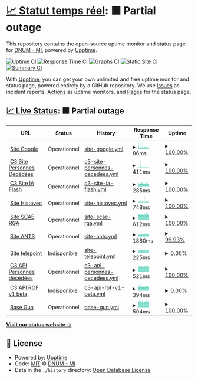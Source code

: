 # [📈 Statut temps réel](https://dnum-mi.github.io/stats-sites-api): <!--live status--> **🟧 Partial outage**

This repository contains the open-source uptime monitor and status page for [DNUM - MI](https://www.interieur.gouv.fr), powered by [Upptime](https://github.com/upptime/upptime).

[![Uptime CI](https://github.com/dnum-mi/stats-sites-api/workflows/Uptime%20CI/badge.svg)](https://github.com/dnum-mi/stats-sites-api/actions?query=workflow%3A%22Uptime+CI%22)
[![Response Time CI](https://github.com/dnum-mi/stats-sites-api/workflows/Response%20Time%20CI/badge.svg)](https://github.com/dnum-mi/stats-sites-api/actions?query=workflow%3A%22Response+Time+CI%22)
[![Graphs CI](https://github.com/dnum-mi/stats-sites-api/workflows/Graphs%20CI/badge.svg)](https://github.com/dnum-mi/stats-sites-api/actions?query=workflow%3A%22Graphs+CI%22)
[![Static Site CI](https://github.com/dnum-mi/stats-sites-api/workflows/Static%20Site%20CI/badge.svg)](https://github.com/dnum-mi/stats-sites-api/actions?query=workflow%3A%22Static+Site+CI%22)
[![Summary CI](https://github.com/dnum-mi/stats-sites-api/workflows/Summary%20CI/badge.svg)](https://github.com/dnum-mi/stats-sites-api/actions?query=workflow%3A%22Summary+CI%22)

With [Upptime](https://upptime.js.org), you can get your own unlimited and free uptime monitor and status page, powered entirely by a GitHub repository. We use [Issues](https://github.com/dnum-mi/stats-sites-api/issues) as incident reports, [Actions](https://github.com/dnum-mi/stats-sites-api/actions) as uptime monitors, and [Pages](https://dnum-mi.github.io/stats-sites-api) for the status page.

## [📈 Live Status](https://demo.upptime.js.org): <!--live status--> **🟧 Partial outage**

<!--start: status pages-->
<!-- This summary is generated by Upptime (https://github.com/upptime/upptime) -->
<!-- Do not edit this manually, your changes will be overwritten -->
<!-- prettier-ignore -->
| URL | Status | History | Response Time | Uptime |
| --- | ------ | ------- | ------------- | ------ |
| <img alt="" src="https://icons.duckduckgo.com/ip3/www.google.com.ico" height="13"> [Site Google](https://www.google.com) | Opérationnel | [site-google.yml](https://github.com/dnum-mi/stats-sites-api/commits/HEAD/history/site-google.yml) | <details><summary><img alt="Response time graph" src="./graphs/site-google/response-time-week.png" height="20"> 86ms</summary><br><a href="https://dnum-mi.github.io/stats-sites-api/history/site-google"><img alt="Response time 102" src="https://img.shields.io/endpoint?url=https%3A%2F%2Fraw.githubusercontent.com%2Fdnum-mi%2Fstats-sites-api%2FHEAD%2Fapi%2Fsite-google%2Fresponse-time.json"></a><br><a href="https://dnum-mi.github.io/stats-sites-api/history/site-google"><img alt="24-hour response time 75" src="https://img.shields.io/endpoint?url=https%3A%2F%2Fraw.githubusercontent.com%2Fdnum-mi%2Fstats-sites-api%2FHEAD%2Fapi%2Fsite-google%2Fresponse-time-day.json"></a><br><a href="https://dnum-mi.github.io/stats-sites-api/history/site-google"><img alt="7-day response time 86" src="https://img.shields.io/endpoint?url=https%3A%2F%2Fraw.githubusercontent.com%2Fdnum-mi%2Fstats-sites-api%2FHEAD%2Fapi%2Fsite-google%2Fresponse-time-week.json"></a><br><a href="https://dnum-mi.github.io/stats-sites-api/history/site-google"><img alt="30-day response time 86" src="https://img.shields.io/endpoint?url=https%3A%2F%2Fraw.githubusercontent.com%2Fdnum-mi%2Fstats-sites-api%2FHEAD%2Fapi%2Fsite-google%2Fresponse-time-month.json"></a><br><a href="https://dnum-mi.github.io/stats-sites-api/history/site-google"><img alt="1-year response time 102" src="https://img.shields.io/endpoint?url=https%3A%2F%2Fraw.githubusercontent.com%2Fdnum-mi%2Fstats-sites-api%2FHEAD%2Fapi%2Fsite-google%2Fresponse-time-year.json"></a></details> | <details><summary><a href="https://dnum-mi.github.io/stats-sites-api/history/site-google">100.00%</a></summary><a href="https://dnum-mi.github.io/stats-sites-api/history/site-google"><img alt="All-time uptime 99.99%" src="https://img.shields.io/endpoint?url=https%3A%2F%2Fraw.githubusercontent.com%2Fdnum-mi%2Fstats-sites-api%2FHEAD%2Fapi%2Fsite-google%2Fuptime.json"></a><br><a href="https://dnum-mi.github.io/stats-sites-api/history/site-google"><img alt="24-hour uptime 100.00%" src="https://img.shields.io/endpoint?url=https%3A%2F%2Fraw.githubusercontent.com%2Fdnum-mi%2Fstats-sites-api%2FHEAD%2Fapi%2Fsite-google%2Fuptime-day.json"></a><br><a href="https://dnum-mi.github.io/stats-sites-api/history/site-google"><img alt="7-day uptime 100.00%" src="https://img.shields.io/endpoint?url=https%3A%2F%2Fraw.githubusercontent.com%2Fdnum-mi%2Fstats-sites-api%2FHEAD%2Fapi%2Fsite-google%2Fuptime-week.json"></a><br><a href="https://dnum-mi.github.io/stats-sites-api/history/site-google"><img alt="30-day uptime 100.00%" src="https://img.shields.io/endpoint?url=https%3A%2F%2Fraw.githubusercontent.com%2Fdnum-mi%2Fstats-sites-api%2FHEAD%2Fapi%2Fsite-google%2Fuptime-month.json"></a><br><a href="https://dnum-mi.github.io/stats-sites-api/history/site-google"><img alt="1-year uptime 99.99%" src="https://img.shields.io/endpoint?url=https%3A%2F%2Fraw.githubusercontent.com%2Fdnum-mi%2Fstats-sites-api%2FHEAD%2Fapi%2Fsite-google%2Fuptime-year.json"></a></details>
| <img alt="" src="https://avatars.githubusercontent.com/u/32673019?s=200&v=4" height="13"> [C3 Site Personnes Décédées](https://deces.matchid.io/search?q=pompidou+georges) | Opérationnel | [c3-site-personnes-decedees.yml](https://github.com/dnum-mi/stats-sites-api/commits/HEAD/history/c3-site-personnes-decedees.yml) | <details><summary><img alt="Response time graph" src="./graphs/c3-site-personnes-decedees/response-time-week.png" height="20"> 411ms</summary><br><a href="https://dnum-mi.github.io/stats-sites-api/history/c3-site-personnes-decedees"><img alt="Response time 325" src="https://img.shields.io/endpoint?url=https%3A%2F%2Fraw.githubusercontent.com%2Fdnum-mi%2Fstats-sites-api%2FHEAD%2Fapi%2Fc3-site-personnes-decedees%2Fresponse-time.json"></a><br><a href="https://dnum-mi.github.io/stats-sites-api/history/c3-site-personnes-decedees"><img alt="24-hour response time 313" src="https://img.shields.io/endpoint?url=https%3A%2F%2Fraw.githubusercontent.com%2Fdnum-mi%2Fstats-sites-api%2FHEAD%2Fapi%2Fc3-site-personnes-decedees%2Fresponse-time-day.json"></a><br><a href="https://dnum-mi.github.io/stats-sites-api/history/c3-site-personnes-decedees"><img alt="7-day response time 411" src="https://img.shields.io/endpoint?url=https%3A%2F%2Fraw.githubusercontent.com%2Fdnum-mi%2Fstats-sites-api%2FHEAD%2Fapi%2Fc3-site-personnes-decedees%2Fresponse-time-week.json"></a><br><a href="https://dnum-mi.github.io/stats-sites-api/history/c3-site-personnes-decedees"><img alt="30-day response time 357" src="https://img.shields.io/endpoint?url=https%3A%2F%2Fraw.githubusercontent.com%2Fdnum-mi%2Fstats-sites-api%2FHEAD%2Fapi%2Fc3-site-personnes-decedees%2Fresponse-time-month.json"></a><br><a href="https://dnum-mi.github.io/stats-sites-api/history/c3-site-personnes-decedees"><img alt="1-year response time 326" src="https://img.shields.io/endpoint?url=https%3A%2F%2Fraw.githubusercontent.com%2Fdnum-mi%2Fstats-sites-api%2FHEAD%2Fapi%2Fc3-site-personnes-decedees%2Fresponse-time-year.json"></a></details> | <details><summary><a href="https://dnum-mi.github.io/stats-sites-api/history/c3-site-personnes-decedees">100.00%</a></summary><a href="https://dnum-mi.github.io/stats-sites-api/history/c3-site-personnes-decedees"><img alt="All-time uptime 93.24%" src="https://img.shields.io/endpoint?url=https%3A%2F%2Fraw.githubusercontent.com%2Fdnum-mi%2Fstats-sites-api%2FHEAD%2Fapi%2Fc3-site-personnes-decedees%2Fuptime.json"></a><br><a href="https://dnum-mi.github.io/stats-sites-api/history/c3-site-personnes-decedees"><img alt="24-hour uptime 100.00%" src="https://img.shields.io/endpoint?url=https%3A%2F%2Fraw.githubusercontent.com%2Fdnum-mi%2Fstats-sites-api%2FHEAD%2Fapi%2Fc3-site-personnes-decedees%2Fuptime-day.json"></a><br><a href="https://dnum-mi.github.io/stats-sites-api/history/c3-site-personnes-decedees"><img alt="7-day uptime 100.00%" src="https://img.shields.io/endpoint?url=https%3A%2F%2Fraw.githubusercontent.com%2Fdnum-mi%2Fstats-sites-api%2FHEAD%2Fapi%2Fc3-site-personnes-decedees%2Fuptime-week.json"></a><br><a href="https://dnum-mi.github.io/stats-sites-api/history/c3-site-personnes-decedees"><img alt="30-day uptime 100.00%" src="https://img.shields.io/endpoint?url=https%3A%2F%2Fraw.githubusercontent.com%2Fdnum-mi%2Fstats-sites-api%2FHEAD%2Fapi%2Fc3-site-personnes-decedees%2Fuptime-month.json"></a><br><a href="https://dnum-mi.github.io/stats-sites-api/history/c3-site-personnes-decedees"><img alt="1-year uptime 89.63%" src="https://img.shields.io/endpoint?url=https%3A%2F%2Fraw.githubusercontent.com%2Fdnum-mi%2Fstats-sites-api%2FHEAD%2Fapi%2Fc3-site-personnes-decedees%2Fuptime-year.json"></a></details>
| <img alt="" src="https://icons.duckduckgo.com/ip3/iaflash.fr.ico" height="13"> [C3 Site IA Flash](https://iaflash.fr/) | Opérationnel | [c3-site-ia-flash.yml](https://github.com/dnum-mi/stats-sites-api/commits/HEAD/history/c3-site-ia-flash.yml) | <details><summary><img alt="Response time graph" src="./graphs/c3-site-ia-flash/response-time-week.png" height="20"> 285ms</summary><br><a href="https://dnum-mi.github.io/stats-sites-api/history/c3-site-ia-flash"><img alt="Response time 309" src="https://img.shields.io/endpoint?url=https%3A%2F%2Fraw.githubusercontent.com%2Fdnum-mi%2Fstats-sites-api%2FHEAD%2Fapi%2Fc3-site-ia-flash%2Fresponse-time.json"></a><br><a href="https://dnum-mi.github.io/stats-sites-api/history/c3-site-ia-flash"><img alt="24-hour response time 278" src="https://img.shields.io/endpoint?url=https%3A%2F%2Fraw.githubusercontent.com%2Fdnum-mi%2Fstats-sites-api%2FHEAD%2Fapi%2Fc3-site-ia-flash%2Fresponse-time-day.json"></a><br><a href="https://dnum-mi.github.io/stats-sites-api/history/c3-site-ia-flash"><img alt="7-day response time 285" src="https://img.shields.io/endpoint?url=https%3A%2F%2Fraw.githubusercontent.com%2Fdnum-mi%2Fstats-sites-api%2FHEAD%2Fapi%2Fc3-site-ia-flash%2Fresponse-time-week.json"></a><br><a href="https://dnum-mi.github.io/stats-sites-api/history/c3-site-ia-flash"><img alt="30-day response time 306" src="https://img.shields.io/endpoint?url=https%3A%2F%2Fraw.githubusercontent.com%2Fdnum-mi%2Fstats-sites-api%2FHEAD%2Fapi%2Fc3-site-ia-flash%2Fresponse-time-month.json"></a><br><a href="https://dnum-mi.github.io/stats-sites-api/history/c3-site-ia-flash"><img alt="1-year response time 309" src="https://img.shields.io/endpoint?url=https%3A%2F%2Fraw.githubusercontent.com%2Fdnum-mi%2Fstats-sites-api%2FHEAD%2Fapi%2Fc3-site-ia-flash%2Fresponse-time-year.json"></a></details> | <details><summary><a href="https://dnum-mi.github.io/stats-sites-api/history/c3-site-ia-flash">100.00%</a></summary><a href="https://dnum-mi.github.io/stats-sites-api/history/c3-site-ia-flash"><img alt="All-time uptime 99.99%" src="https://img.shields.io/endpoint?url=https%3A%2F%2Fraw.githubusercontent.com%2Fdnum-mi%2Fstats-sites-api%2FHEAD%2Fapi%2Fc3-site-ia-flash%2Fuptime.json"></a><br><a href="https://dnum-mi.github.io/stats-sites-api/history/c3-site-ia-flash"><img alt="24-hour uptime 100.00%" src="https://img.shields.io/endpoint?url=https%3A%2F%2Fraw.githubusercontent.com%2Fdnum-mi%2Fstats-sites-api%2FHEAD%2Fapi%2Fc3-site-ia-flash%2Fuptime-day.json"></a><br><a href="https://dnum-mi.github.io/stats-sites-api/history/c3-site-ia-flash"><img alt="7-day uptime 100.00%" src="https://img.shields.io/endpoint?url=https%3A%2F%2Fraw.githubusercontent.com%2Fdnum-mi%2Fstats-sites-api%2FHEAD%2Fapi%2Fc3-site-ia-flash%2Fuptime-week.json"></a><br><a href="https://dnum-mi.github.io/stats-sites-api/history/c3-site-ia-flash"><img alt="30-day uptime 100.00%" src="https://img.shields.io/endpoint?url=https%3A%2F%2Fraw.githubusercontent.com%2Fdnum-mi%2Fstats-sites-api%2FHEAD%2Fapi%2Fc3-site-ia-flash%2Fuptime-month.json"></a><br><a href="https://dnum-mi.github.io/stats-sites-api/history/c3-site-ia-flash"><img alt="1-year uptime 100.00%" src="https://img.shields.io/endpoint?url=https%3A%2F%2Fraw.githubusercontent.com%2Fdnum-mi%2Fstats-sites-api%2FHEAD%2Fapi%2Fc3-site-ia-flash%2Fuptime-year.json"></a></details>
| <img alt="" src="https://icons.duckduckgo.com/ip3/histovec.interieur.gouv.fr.ico" height="13"> [Site Histovec](https://histovec.interieur.gouv.fr/histovec) | Opérationnel | [site-histovec.yml](https://github.com/dnum-mi/stats-sites-api/commits/HEAD/history/site-histovec.yml) | <details><summary><img alt="Response time graph" src="./graphs/site-histovec/response-time-week.png" height="20"> 748ms</summary><br><a href="https://dnum-mi.github.io/stats-sites-api/history/site-histovec"><img alt="Response time 802" src="https://img.shields.io/endpoint?url=https%3A%2F%2Fraw.githubusercontent.com%2Fdnum-mi%2Fstats-sites-api%2FHEAD%2Fapi%2Fsite-histovec%2Fresponse-time.json"></a><br><a href="https://dnum-mi.github.io/stats-sites-api/history/site-histovec"><img alt="24-hour response time 713" src="https://img.shields.io/endpoint?url=https%3A%2F%2Fraw.githubusercontent.com%2Fdnum-mi%2Fstats-sites-api%2FHEAD%2Fapi%2Fsite-histovec%2Fresponse-time-day.json"></a><br><a href="https://dnum-mi.github.io/stats-sites-api/history/site-histovec"><img alt="7-day response time 748" src="https://img.shields.io/endpoint?url=https%3A%2F%2Fraw.githubusercontent.com%2Fdnum-mi%2Fstats-sites-api%2FHEAD%2Fapi%2Fsite-histovec%2Fresponse-time-week.json"></a><br><a href="https://dnum-mi.github.io/stats-sites-api/history/site-histovec"><img alt="30-day response time 782" src="https://img.shields.io/endpoint?url=https%3A%2F%2Fraw.githubusercontent.com%2Fdnum-mi%2Fstats-sites-api%2FHEAD%2Fapi%2Fsite-histovec%2Fresponse-time-month.json"></a><br><a href="https://dnum-mi.github.io/stats-sites-api/history/site-histovec"><img alt="1-year response time 803" src="https://img.shields.io/endpoint?url=https%3A%2F%2Fraw.githubusercontent.com%2Fdnum-mi%2Fstats-sites-api%2FHEAD%2Fapi%2Fsite-histovec%2Fresponse-time-year.json"></a></details> | <details><summary><a href="https://dnum-mi.github.io/stats-sites-api/history/site-histovec">100.00%</a></summary><a href="https://dnum-mi.github.io/stats-sites-api/history/site-histovec"><img alt="All-time uptime 99.62%" src="https://img.shields.io/endpoint?url=https%3A%2F%2Fraw.githubusercontent.com%2Fdnum-mi%2Fstats-sites-api%2FHEAD%2Fapi%2Fsite-histovec%2Fuptime.json"></a><br><a href="https://dnum-mi.github.io/stats-sites-api/history/site-histovec"><img alt="24-hour uptime 100.00%" src="https://img.shields.io/endpoint?url=https%3A%2F%2Fraw.githubusercontent.com%2Fdnum-mi%2Fstats-sites-api%2FHEAD%2Fapi%2Fsite-histovec%2Fuptime-day.json"></a><br><a href="https://dnum-mi.github.io/stats-sites-api/history/site-histovec"><img alt="7-day uptime 100.00%" src="https://img.shields.io/endpoint?url=https%3A%2F%2Fraw.githubusercontent.com%2Fdnum-mi%2Fstats-sites-api%2FHEAD%2Fapi%2Fsite-histovec%2Fuptime-week.json"></a><br><a href="https://dnum-mi.github.io/stats-sites-api/history/site-histovec"><img alt="30-day uptime 99.63%" src="https://img.shields.io/endpoint?url=https%3A%2F%2Fraw.githubusercontent.com%2Fdnum-mi%2Fstats-sites-api%2FHEAD%2Fapi%2Fsite-histovec%2Fuptime-month.json"></a><br><a href="https://dnum-mi.github.io/stats-sites-api/history/site-histovec"><img alt="1-year uptime 99.15%" src="https://img.shields.io/endpoint?url=https%3A%2F%2Fraw.githubusercontent.com%2Fdnum-mi%2Fstats-sites-api%2FHEAD%2Fapi%2Fsite-histovec%2Fuptime-year.json"></a></details>
| <img alt="" src="https://icons.duckduckgo.com/ip3/www.sca-rga.interieur.gouv.fr.ico" height="13"> [Site SCAE RGA](https://www.sca-rga.interieur.gouv.fr/) | Opérationnel | [site-scae-rga.yml](https://github.com/dnum-mi/stats-sites-api/commits/HEAD/history/site-scae-rga.yml) | <details><summary><img alt="Response time graph" src="./graphs/site-scae-rga/response-time-week.png" height="20"> 612ms</summary><br><a href="https://dnum-mi.github.io/stats-sites-api/history/site-scae-rga"><img alt="Response time 643" src="https://img.shields.io/endpoint?url=https%3A%2F%2Fraw.githubusercontent.com%2Fdnum-mi%2Fstats-sites-api%2FHEAD%2Fapi%2Fsite-scae-rga%2Fresponse-time.json"></a><br><a href="https://dnum-mi.github.io/stats-sites-api/history/site-scae-rga"><img alt="24-hour response time 625" src="https://img.shields.io/endpoint?url=https%3A%2F%2Fraw.githubusercontent.com%2Fdnum-mi%2Fstats-sites-api%2FHEAD%2Fapi%2Fsite-scae-rga%2Fresponse-time-day.json"></a><br><a href="https://dnum-mi.github.io/stats-sites-api/history/site-scae-rga"><img alt="7-day response time 612" src="https://img.shields.io/endpoint?url=https%3A%2F%2Fraw.githubusercontent.com%2Fdnum-mi%2Fstats-sites-api%2FHEAD%2Fapi%2Fsite-scae-rga%2Fresponse-time-week.json"></a><br><a href="https://dnum-mi.github.io/stats-sites-api/history/site-scae-rga"><img alt="30-day response time 622" src="https://img.shields.io/endpoint?url=https%3A%2F%2Fraw.githubusercontent.com%2Fdnum-mi%2Fstats-sites-api%2FHEAD%2Fapi%2Fsite-scae-rga%2Fresponse-time-month.json"></a><br><a href="https://dnum-mi.github.io/stats-sites-api/history/site-scae-rga"><img alt="1-year response time 643" src="https://img.shields.io/endpoint?url=https%3A%2F%2Fraw.githubusercontent.com%2Fdnum-mi%2Fstats-sites-api%2FHEAD%2Fapi%2Fsite-scae-rga%2Fresponse-time-year.json"></a></details> | <details><summary><a href="https://dnum-mi.github.io/stats-sites-api/history/site-scae-rga">100.00%</a></summary><a href="https://dnum-mi.github.io/stats-sites-api/history/site-scae-rga"><img alt="All-time uptime 99.63%" src="https://img.shields.io/endpoint?url=https%3A%2F%2Fraw.githubusercontent.com%2Fdnum-mi%2Fstats-sites-api%2FHEAD%2Fapi%2Fsite-scae-rga%2Fuptime.json"></a><br><a href="https://dnum-mi.github.io/stats-sites-api/history/site-scae-rga"><img alt="24-hour uptime 100.00%" src="https://img.shields.io/endpoint?url=https%3A%2F%2Fraw.githubusercontent.com%2Fdnum-mi%2Fstats-sites-api%2FHEAD%2Fapi%2Fsite-scae-rga%2Fuptime-day.json"></a><br><a href="https://dnum-mi.github.io/stats-sites-api/history/site-scae-rga"><img alt="7-day uptime 100.00%" src="https://img.shields.io/endpoint?url=https%3A%2F%2Fraw.githubusercontent.com%2Fdnum-mi%2Fstats-sites-api%2FHEAD%2Fapi%2Fsite-scae-rga%2Fuptime-week.json"></a><br><a href="https://dnum-mi.github.io/stats-sites-api/history/site-scae-rga"><img alt="30-day uptime 99.77%" src="https://img.shields.io/endpoint?url=https%3A%2F%2Fraw.githubusercontent.com%2Fdnum-mi%2Fstats-sites-api%2FHEAD%2Fapi%2Fsite-scae-rga%2Fuptime-month.json"></a><br><a href="https://dnum-mi.github.io/stats-sites-api/history/site-scae-rga"><img alt="1-year uptime 99.19%" src="https://img.shields.io/endpoint?url=https%3A%2F%2Fraw.githubusercontent.com%2Fdnum-mi%2Fstats-sites-api%2FHEAD%2Fapi%2Fsite-scae-rga%2Fuptime-year.json"></a></details>
| <img alt="" src="https://ants.gouv.fr/logo-republique-francaise.svg" height="13"> [Site ANTS](https://ants.gouv.fr) | Opérationnel | [site-ants.yml](https://github.com/dnum-mi/stats-sites-api/commits/HEAD/history/site-ants.yml) | <details><summary><img alt="Response time graph" src="./graphs/site-ants/response-time-week.png" height="20"> 1880ms</summary><br><a href="https://dnum-mi.github.io/stats-sites-api/history/site-ants"><img alt="Response time 1840" src="https://img.shields.io/endpoint?url=https%3A%2F%2Fraw.githubusercontent.com%2Fdnum-mi%2Fstats-sites-api%2FHEAD%2Fapi%2Fsite-ants%2Fresponse-time.json"></a><br><a href="https://dnum-mi.github.io/stats-sites-api/history/site-ants"><img alt="24-hour response time 1991" src="https://img.shields.io/endpoint?url=https%3A%2F%2Fraw.githubusercontent.com%2Fdnum-mi%2Fstats-sites-api%2FHEAD%2Fapi%2Fsite-ants%2Fresponse-time-day.json"></a><br><a href="https://dnum-mi.github.io/stats-sites-api/history/site-ants"><img alt="7-day response time 1880" src="https://img.shields.io/endpoint?url=https%3A%2F%2Fraw.githubusercontent.com%2Fdnum-mi%2Fstats-sites-api%2FHEAD%2Fapi%2Fsite-ants%2Fresponse-time-week.json"></a><br><a href="https://dnum-mi.github.io/stats-sites-api/history/site-ants"><img alt="30-day response time 1660" src="https://img.shields.io/endpoint?url=https%3A%2F%2Fraw.githubusercontent.com%2Fdnum-mi%2Fstats-sites-api%2FHEAD%2Fapi%2Fsite-ants%2Fresponse-time-month.json"></a><br><a href="https://dnum-mi.github.io/stats-sites-api/history/site-ants"><img alt="1-year response time 1844" src="https://img.shields.io/endpoint?url=https%3A%2F%2Fraw.githubusercontent.com%2Fdnum-mi%2Fstats-sites-api%2FHEAD%2Fapi%2Fsite-ants%2Fresponse-time-year.json"></a></details> | <details><summary><a href="https://dnum-mi.github.io/stats-sites-api/history/site-ants">99.93%</a></summary><a href="https://dnum-mi.github.io/stats-sites-api/history/site-ants"><img alt="All-time uptime 99.38%" src="https://img.shields.io/endpoint?url=https%3A%2F%2Fraw.githubusercontent.com%2Fdnum-mi%2Fstats-sites-api%2FHEAD%2Fapi%2Fsite-ants%2Fuptime.json"></a><br><a href="https://dnum-mi.github.io/stats-sites-api/history/site-ants"><img alt="24-hour uptime 100.00%" src="https://img.shields.io/endpoint?url=https%3A%2F%2Fraw.githubusercontent.com%2Fdnum-mi%2Fstats-sites-api%2FHEAD%2Fapi%2Fsite-ants%2Fuptime-day.json"></a><br><a href="https://dnum-mi.github.io/stats-sites-api/history/site-ants"><img alt="7-day uptime 99.93%" src="https://img.shields.io/endpoint?url=https%3A%2F%2Fraw.githubusercontent.com%2Fdnum-mi%2Fstats-sites-api%2FHEAD%2Fapi%2Fsite-ants%2Fuptime-week.json"></a><br><a href="https://dnum-mi.github.io/stats-sites-api/history/site-ants"><img alt="30-day uptime 99.85%" src="https://img.shields.io/endpoint?url=https%3A%2F%2Fraw.githubusercontent.com%2Fdnum-mi%2Fstats-sites-api%2FHEAD%2Fapi%2Fsite-ants%2Fuptime-month.json"></a><br><a href="https://dnum-mi.github.io/stats-sites-api/history/site-ants"><img alt="1-year uptime 98.61%" src="https://img.shields.io/endpoint?url=https%3A%2F%2Fraw.githubusercontent.com%2Fdnum-mi%2Fstats-sites-api%2FHEAD%2Fapi%2Fsite-ants%2Fuptime-year.json"></a></details>
| <img alt="" src="https://icons.duckduckgo.com/ip3/mespoints.permisdeconduire.gouv.fr.ico" height="13"> [Site telepoint](https://mespoints.permisdeconduire.gouv.fr) | Indisponible | [site-telepoint.yml](https://github.com/dnum-mi/stats-sites-api/commits/HEAD/history/site-telepoint.yml) | <details><summary><img alt="Response time graph" src="./graphs/site-telepoint/response-time-week.png" height="20"> 225ms</summary><br><a href="https://dnum-mi.github.io/stats-sites-api/history/site-telepoint"><img alt="Response time 726" src="https://img.shields.io/endpoint?url=https%3A%2F%2Fraw.githubusercontent.com%2Fdnum-mi%2Fstats-sites-api%2FHEAD%2Fapi%2Fsite-telepoint%2Fresponse-time.json"></a><br><a href="https://dnum-mi.github.io/stats-sites-api/history/site-telepoint"><img alt="24-hour response time 224" src="https://img.shields.io/endpoint?url=https%3A%2F%2Fraw.githubusercontent.com%2Fdnum-mi%2Fstats-sites-api%2FHEAD%2Fapi%2Fsite-telepoint%2Fresponse-time-day.json"></a><br><a href="https://dnum-mi.github.io/stats-sites-api/history/site-telepoint"><img alt="7-day response time 225" src="https://img.shields.io/endpoint?url=https%3A%2F%2Fraw.githubusercontent.com%2Fdnum-mi%2Fstats-sites-api%2FHEAD%2Fapi%2Fsite-telepoint%2Fresponse-time-week.json"></a><br><a href="https://dnum-mi.github.io/stats-sites-api/history/site-telepoint"><img alt="30-day response time 257" src="https://img.shields.io/endpoint?url=https%3A%2F%2Fraw.githubusercontent.com%2Fdnum-mi%2Fstats-sites-api%2FHEAD%2Fapi%2Fsite-telepoint%2Fresponse-time-month.json"></a><br><a href="https://dnum-mi.github.io/stats-sites-api/history/site-telepoint"><img alt="1-year response time 723" src="https://img.shields.io/endpoint?url=https%3A%2F%2Fraw.githubusercontent.com%2Fdnum-mi%2Fstats-sites-api%2FHEAD%2Fapi%2Fsite-telepoint%2Fresponse-time-year.json"></a></details> | <details><summary><a href="https://dnum-mi.github.io/stats-sites-api/history/site-telepoint">0.00%</a></summary><a href="https://dnum-mi.github.io/stats-sites-api/history/site-telepoint"><img alt="All-time uptime 86.30%" src="https://img.shields.io/endpoint?url=https%3A%2F%2Fraw.githubusercontent.com%2Fdnum-mi%2Fstats-sites-api%2FHEAD%2Fapi%2Fsite-telepoint%2Fuptime.json"></a><br><a href="https://dnum-mi.github.io/stats-sites-api/history/site-telepoint"><img alt="24-hour uptime 0.00%" src="https://img.shields.io/endpoint?url=https%3A%2F%2Fraw.githubusercontent.com%2Fdnum-mi%2Fstats-sites-api%2FHEAD%2Fapi%2Fsite-telepoint%2Fuptime-day.json"></a><br><a href="https://dnum-mi.github.io/stats-sites-api/history/site-telepoint"><img alt="7-day uptime 0.00%" src="https://img.shields.io/endpoint?url=https%3A%2F%2Fraw.githubusercontent.com%2Fdnum-mi%2Fstats-sites-api%2FHEAD%2Fapi%2Fsite-telepoint%2Fuptime-week.json"></a><br><a href="https://dnum-mi.github.io/stats-sites-api/history/site-telepoint"><img alt="30-day uptime 0.00%" src="https://img.shields.io/endpoint?url=https%3A%2F%2Fraw.githubusercontent.com%2Fdnum-mi%2Fstats-sites-api%2FHEAD%2Fapi%2Fsite-telepoint%2Fuptime-month.json"></a><br><a href="https://dnum-mi.github.io/stats-sites-api/history/site-telepoint"><img alt="1-year uptime 70.09%" src="https://img.shields.io/endpoint?url=https%3A%2F%2Fraw.githubusercontent.com%2Fdnum-mi%2Fstats-sites-api%2FHEAD%2Fapi%2Fsite-telepoint%2Fuptime-year.json"></a></details>
| <img alt="" src="https://avatars.githubusercontent.com/u/32673019?s=200&v=4" height="13"> [C3 API Personnes décédées](https://deces.matchid.io/deces/api/v1/search?q=pompidou%20georges&fuzzy=false) | Opérationnel | [c3-api-personnes-decedees.yml](https://github.com/dnum-mi/stats-sites-api/commits/HEAD/history/c3-api-personnes-decedees.yml) | <details><summary><img alt="Response time graph" src="./graphs/c3-api-personnes-decedees/response-time-week.png" height="20"> 521ms</summary><br><a href="https://dnum-mi.github.io/stats-sites-api/history/c3-api-personnes-decedees"><img alt="Response time 519" src="https://img.shields.io/endpoint?url=https%3A%2F%2Fraw.githubusercontent.com%2Fdnum-mi%2Fstats-sites-api%2FHEAD%2Fapi%2Fc3-api-personnes-decedees%2Fresponse-time.json"></a><br><a href="https://dnum-mi.github.io/stats-sites-api/history/c3-api-personnes-decedees"><img alt="24-hour response time 523" src="https://img.shields.io/endpoint?url=https%3A%2F%2Fraw.githubusercontent.com%2Fdnum-mi%2Fstats-sites-api%2FHEAD%2Fapi%2Fc3-api-personnes-decedees%2Fresponse-time-day.json"></a><br><a href="https://dnum-mi.github.io/stats-sites-api/history/c3-api-personnes-decedees"><img alt="7-day response time 521" src="https://img.shields.io/endpoint?url=https%3A%2F%2Fraw.githubusercontent.com%2Fdnum-mi%2Fstats-sites-api%2FHEAD%2Fapi%2Fc3-api-personnes-decedees%2Fresponse-time-week.json"></a><br><a href="https://dnum-mi.github.io/stats-sites-api/history/c3-api-personnes-decedees"><img alt="30-day response time 533" src="https://img.shields.io/endpoint?url=https%3A%2F%2Fraw.githubusercontent.com%2Fdnum-mi%2Fstats-sites-api%2FHEAD%2Fapi%2Fc3-api-personnes-decedees%2Fresponse-time-month.json"></a><br><a href="https://dnum-mi.github.io/stats-sites-api/history/c3-api-personnes-decedees"><img alt="1-year response time 519" src="https://img.shields.io/endpoint?url=https%3A%2F%2Fraw.githubusercontent.com%2Fdnum-mi%2Fstats-sites-api%2FHEAD%2Fapi%2Fc3-api-personnes-decedees%2Fresponse-time-year.json"></a></details> | <details><summary><a href="https://dnum-mi.github.io/stats-sites-api/history/c3-api-personnes-decedees">100.00%</a></summary><a href="https://dnum-mi.github.io/stats-sites-api/history/c3-api-personnes-decedees"><img alt="All-time uptime 93.84%" src="https://img.shields.io/endpoint?url=https%3A%2F%2Fraw.githubusercontent.com%2Fdnum-mi%2Fstats-sites-api%2FHEAD%2Fapi%2Fc3-api-personnes-decedees%2Fuptime.json"></a><br><a href="https://dnum-mi.github.io/stats-sites-api/history/c3-api-personnes-decedees"><img alt="24-hour uptime 100.00%" src="https://img.shields.io/endpoint?url=https%3A%2F%2Fraw.githubusercontent.com%2Fdnum-mi%2Fstats-sites-api%2FHEAD%2Fapi%2Fc3-api-personnes-decedees%2Fuptime-day.json"></a><br><a href="https://dnum-mi.github.io/stats-sites-api/history/c3-api-personnes-decedees"><img alt="7-day uptime 100.00%" src="https://img.shields.io/endpoint?url=https%3A%2F%2Fraw.githubusercontent.com%2Fdnum-mi%2Fstats-sites-api%2FHEAD%2Fapi%2Fc3-api-personnes-decedees%2Fuptime-week.json"></a><br><a href="https://dnum-mi.github.io/stats-sites-api/history/c3-api-personnes-decedees"><img alt="30-day uptime 100.00%" src="https://img.shields.io/endpoint?url=https%3A%2F%2Fraw.githubusercontent.com%2Fdnum-mi%2Fstats-sites-api%2FHEAD%2Fapi%2Fc3-api-personnes-decedees%2Fuptime-month.json"></a><br><a href="https://dnum-mi.github.io/stats-sites-api/history/c3-api-personnes-decedees"><img alt="1-year uptime 93.43%" src="https://img.shields.io/endpoint?url=https%3A%2F%2Fraw.githubusercontent.com%2Fdnum-mi%2Fstats-sites-api%2FHEAD%2Fapi%2Fc3-api-personnes-decedees%2Fuptime-year.json"></a></details>
| <img alt="" src="https://icons.duckduckgo.com/ip3/api-rof-bd.herokuapp.com.ico" height="13"> [C3 API ROF v1 beta](https://api-rof-bd.herokuapp.com/api/v1/operateurs_funeraires/healthcheck) | Indisponible | [c3-api-rof-v1-beta.yml](https://github.com/dnum-mi/stats-sites-api/commits/HEAD/history/c3-api-rof-v1-beta.yml) | <details><summary><img alt="Response time graph" src="./graphs/c3-api-rof-v1-beta/response-time-week.png" height="20"> 394ms</summary><br><a href="https://dnum-mi.github.io/stats-sites-api/history/c3-api-rof-v1-beta"><img alt="Response time 409" src="https://img.shields.io/endpoint?url=https%3A%2F%2Fraw.githubusercontent.com%2Fdnum-mi%2Fstats-sites-api%2FHEAD%2Fapi%2Fc3-api-rof-v1-beta%2Fresponse-time.json"></a><br><a href="https://dnum-mi.github.io/stats-sites-api/history/c3-api-rof-v1-beta"><img alt="24-hour response time 391" src="https://img.shields.io/endpoint?url=https%3A%2F%2Fraw.githubusercontent.com%2Fdnum-mi%2Fstats-sites-api%2FHEAD%2Fapi%2Fc3-api-rof-v1-beta%2Fresponse-time-day.json"></a><br><a href="https://dnum-mi.github.io/stats-sites-api/history/c3-api-rof-v1-beta"><img alt="7-day response time 394" src="https://img.shields.io/endpoint?url=https%3A%2F%2Fraw.githubusercontent.com%2Fdnum-mi%2Fstats-sites-api%2FHEAD%2Fapi%2Fc3-api-rof-v1-beta%2Fresponse-time-week.json"></a><br><a href="https://dnum-mi.github.io/stats-sites-api/history/c3-api-rof-v1-beta"><img alt="30-day response time 392" src="https://img.shields.io/endpoint?url=https%3A%2F%2Fraw.githubusercontent.com%2Fdnum-mi%2Fstats-sites-api%2FHEAD%2Fapi%2Fc3-api-rof-v1-beta%2Fresponse-time-month.json"></a><br><a href="https://dnum-mi.github.io/stats-sites-api/history/c3-api-rof-v1-beta"><img alt="1-year response time 409" src="https://img.shields.io/endpoint?url=https%3A%2F%2Fraw.githubusercontent.com%2Fdnum-mi%2Fstats-sites-api%2FHEAD%2Fapi%2Fc3-api-rof-v1-beta%2Fresponse-time-year.json"></a></details> | <details><summary><a href="https://dnum-mi.github.io/stats-sites-api/history/c3-api-rof-v1-beta">0.00%</a></summary><a href="https://dnum-mi.github.io/stats-sites-api/history/c3-api-rof-v1-beta"><img alt="All-time uptime 98.09%" src="https://img.shields.io/endpoint?url=https%3A%2F%2Fraw.githubusercontent.com%2Fdnum-mi%2Fstats-sites-api%2FHEAD%2Fapi%2Fc3-api-rof-v1-beta%2Fuptime.json"></a><br><a href="https://dnum-mi.github.io/stats-sites-api/history/c3-api-rof-v1-beta"><img alt="24-hour uptime 0.00%" src="https://img.shields.io/endpoint?url=https%3A%2F%2Fraw.githubusercontent.com%2Fdnum-mi%2Fstats-sites-api%2FHEAD%2Fapi%2Fc3-api-rof-v1-beta%2Fuptime-day.json"></a><br><a href="https://dnum-mi.github.io/stats-sites-api/history/c3-api-rof-v1-beta"><img alt="7-day uptime 0.00%" src="https://img.shields.io/endpoint?url=https%3A%2F%2Fraw.githubusercontent.com%2Fdnum-mi%2Fstats-sites-api%2FHEAD%2Fapi%2Fc3-api-rof-v1-beta%2Fuptime-week.json"></a><br><a href="https://dnum-mi.github.io/stats-sites-api/history/c3-api-rof-v1-beta"><img alt="30-day uptime 76.29%" src="https://img.shields.io/endpoint?url=https%3A%2F%2Fraw.githubusercontent.com%2Fdnum-mi%2Fstats-sites-api%2FHEAD%2Fapi%2Fc3-api-rof-v1-beta%2Fuptime-month.json"></a><br><a href="https://dnum-mi.github.io/stats-sites-api/history/c3-api-rof-v1-beta"><img alt="1-year uptime 97.88%" src="https://img.shields.io/endpoint?url=https%3A%2F%2Fraw.githubusercontent.com%2Fdnum-mi%2Fstats-sites-api%2FHEAD%2Fapi%2Fc3-api-rof-v1-beta%2Fuptime-year.json"></a></details>
| <img alt="" src="https://icons.duckduckgo.com/ip3/basegun.interieur.gouv.fr.ico" height="13"> [Base Gun](https://basegun.interieur.gouv.fr) | Opérationnel | [base-gun.yml](https://github.com/dnum-mi/stats-sites-api/commits/HEAD/history/base-gun.yml) | <details><summary><img alt="Response time graph" src="./graphs/base-gun/response-time-week.png" height="20"> 504ms</summary><br><a href="https://dnum-mi.github.io/stats-sites-api/history/base-gun"><img alt="Response time 514" src="https://img.shields.io/endpoint?url=https%3A%2F%2Fraw.githubusercontent.com%2Fdnum-mi%2Fstats-sites-api%2FHEAD%2Fapi%2Fbase-gun%2Fresponse-time.json"></a><br><a href="https://dnum-mi.github.io/stats-sites-api/history/base-gun"><img alt="24-hour response time 503" src="https://img.shields.io/endpoint?url=https%3A%2F%2Fraw.githubusercontent.com%2Fdnum-mi%2Fstats-sites-api%2FHEAD%2Fapi%2Fbase-gun%2Fresponse-time-day.json"></a><br><a href="https://dnum-mi.github.io/stats-sites-api/history/base-gun"><img alt="7-day response time 504" src="https://img.shields.io/endpoint?url=https%3A%2F%2Fraw.githubusercontent.com%2Fdnum-mi%2Fstats-sites-api%2FHEAD%2Fapi%2Fbase-gun%2Fresponse-time-week.json"></a><br><a href="https://dnum-mi.github.io/stats-sites-api/history/base-gun"><img alt="30-day response time 515" src="https://img.shields.io/endpoint?url=https%3A%2F%2Fraw.githubusercontent.com%2Fdnum-mi%2Fstats-sites-api%2FHEAD%2Fapi%2Fbase-gun%2Fresponse-time-month.json"></a><br><a href="https://dnum-mi.github.io/stats-sites-api/history/base-gun"><img alt="1-year response time 514" src="https://img.shields.io/endpoint?url=https%3A%2F%2Fraw.githubusercontent.com%2Fdnum-mi%2Fstats-sites-api%2FHEAD%2Fapi%2Fbase-gun%2Fresponse-time-year.json"></a></details> | <details><summary><a href="https://dnum-mi.github.io/stats-sites-api/history/base-gun">100.00%</a></summary><a href="https://dnum-mi.github.io/stats-sites-api/history/base-gun"><img alt="All-time uptime 99.88%" src="https://img.shields.io/endpoint?url=https%3A%2F%2Fraw.githubusercontent.com%2Fdnum-mi%2Fstats-sites-api%2FHEAD%2Fapi%2Fbase-gun%2Fuptime.json"></a><br><a href="https://dnum-mi.github.io/stats-sites-api/history/base-gun"><img alt="24-hour uptime 100.00%" src="https://img.shields.io/endpoint?url=https%3A%2F%2Fraw.githubusercontent.com%2Fdnum-mi%2Fstats-sites-api%2FHEAD%2Fapi%2Fbase-gun%2Fuptime-day.json"></a><br><a href="https://dnum-mi.github.io/stats-sites-api/history/base-gun"><img alt="7-day uptime 100.00%" src="https://img.shields.io/endpoint?url=https%3A%2F%2Fraw.githubusercontent.com%2Fdnum-mi%2Fstats-sites-api%2FHEAD%2Fapi%2Fbase-gun%2Fuptime-week.json"></a><br><a href="https://dnum-mi.github.io/stats-sites-api/history/base-gun"><img alt="30-day uptime 99.80%" src="https://img.shields.io/endpoint?url=https%3A%2F%2Fraw.githubusercontent.com%2Fdnum-mi%2Fstats-sites-api%2FHEAD%2Fapi%2Fbase-gun%2Fuptime-month.json"></a><br><a href="https://dnum-mi.github.io/stats-sites-api/history/base-gun"><img alt="1-year uptime 99.88%" src="https://img.shields.io/endpoint?url=https%3A%2F%2Fraw.githubusercontent.com%2Fdnum-mi%2Fstats-sites-api%2FHEAD%2Fapi%2Fbase-gun%2Fuptime-year.json"></a></details>

<!--end: status pages-->

[**Visit our status website →**](https://dnum-mi.github.io/stats-sites-api)

## 📄 License

- Powered by: [Upptime](https://github.com/upptime/upptime)
- Code: [MIT](./LICENSE) © [DNUM - MI](https://www.interieur.gouv.fr)
- Data in the `./history` directory: [Open Database License](https://opendatacommons.org/licenses/odbl/1-0/)
